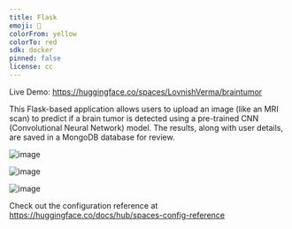 ```yaml
---
title: Flask
emoji: 🚀
colorFrom: yellow
colorTo: red
sdk: docker
pinned: false
license: cc
---
```


Live Demo: https://huggingface.co/spaces/LovnishVerma/braintumor

This Flask-based application allows users to upload an image (like an MRI scan) to predict if a brain tumor is detected using a pre-trained CNN (Convolutional Neural Network) model. The results, along with user details, are saved in a MongoDB database for review.

![image](https://github.com/user-attachments/assets/5f7797f6-403b-4baa-aa16-062b2a94e96f)



![image](https://github.com/user-attachments/assets/fbbbeef7-c27f-42e3-8061-c059ea24751e)


![image](https://github.com/user-attachments/assets/4a074771-8e52-42aa-9163-5d851c0263d5)


Check out the configuration reference at https://huggingface.co/docs/hub/spaces-config-reference
